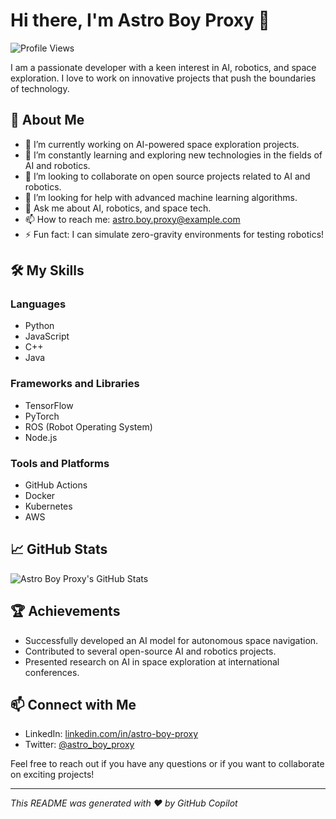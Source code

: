 # Hi there, I'm Astro Boy Proxy 👋

![Profile Views](https://komarev.com/ghpvc/?username=astro-boy-proxy&color=blue)

I am a passionate developer with a keen interest in AI, robotics, and space exploration. I love to work on innovative projects that push the boundaries of technology.

## 🚀 About Me

- 🔭 I’m currently working on AI-powered space exploration projects.
- 🌱 I’m constantly learning and exploring new technologies in the fields of AI and robotics.
- 👯 I’m looking to collaborate on open source projects related to AI and robotics.
- 🤔 I’m looking for help with advanced machine learning algorithms.
- 💬 Ask me about AI, robotics, and space tech.
- 📫 How to reach me: [astro.boy.proxy@example.com](mailto:astro.boy.proxy@example.com)
- ⚡ Fun fact: I can simulate zero-gravity environments for testing robotics!

## 🛠️ My Skills

### Languages
- Python
- JavaScript
- C++
- Java

### Frameworks and Libraries
- TensorFlow
- PyTorch
- ROS (Robot Operating System)
- Node.js

### Tools and Platforms
- GitHub Actions
- Docker
- Kubernetes
- AWS

## 📈 GitHub Stats

![Astro Boy Proxy's GitHub Stats](https://github-readme-stats.vercel.app/api?username=astro-boy-proxy&show_icons=true&theme=radical)

## 🏆 Achievements

- Successfully developed an AI model for autonomous space navigation.
- Contributed to several open-source AI and robotics projects.
- Presented research on AI in space exploration at international conferences.

## 📫 Connect with Me

- LinkedIn: [linkedin.com/in/astro-boy-proxy](https://www.linkedin.com/in/astro-boy-proxy)
- Twitter: [@astro_boy_proxy](https://twitter.com/astro_boy_proxy)

Feel free to reach out if you have any questions or if you want to collaborate on exciting projects!

---
*This README was generated with ❤️ by GitHub Copilot*
```` ▋
